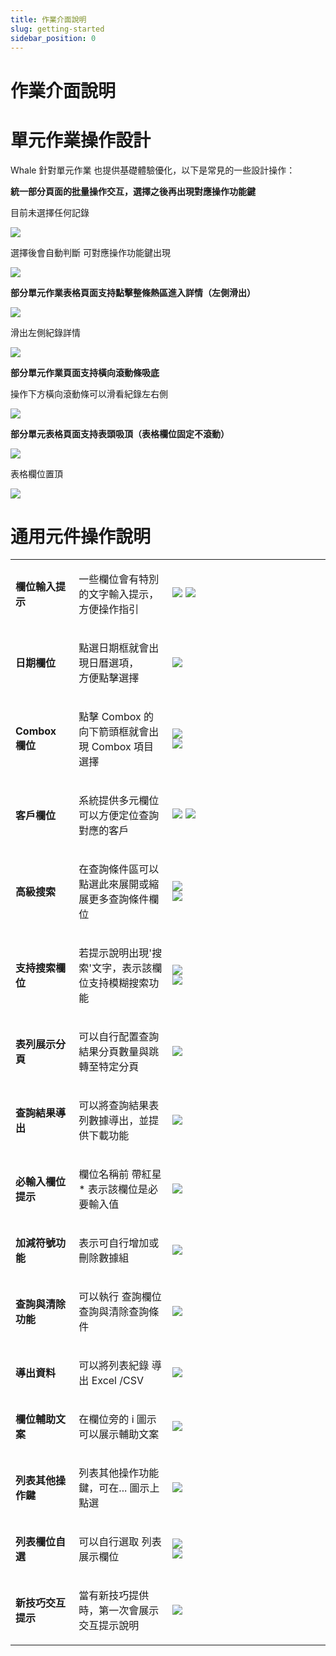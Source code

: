 ```yaml
---
title: 作業介面說明
slug: getting-started
sidebar_position: 0
---
```



# 作業介面說明

# 單元作業操作設計

Whale 針對單元作業 也提供基礎體驗優化，以下是常見的一些設計操作：

**統一部分頁面的批量操作交互，選擇之後再出現對應操作功能鍵**

目前未選擇任何記錄

<img src="/assets/CRFSblWR2owla5xeaOZcDjSUnhf.png" src-width="3328" src-height="1604" align="center"/>

選擇後會自動判斷 可對應操作功能鍵出現

<img src="/assets/TwOhbSCtio1AbFxlwPZc38pinwd.png" src-width="3318" src-height="1614" align="center"/>

**部分單元作業表格頁面支持點擊整條熱區進入詳情（左側滑出）**

<img src="/assets/CuBpb3FWOo0YIWxOqTacAP68nQb.png" src-width="3352" src-height="1470" align="center"/>

滑出左側紀錄詳情

<img src="/assets/Km7HbDOgOobgEcxXq1zcVJ2Hn6f.png" src-width="3372" src-height="1620" align="center"/>

**部分單元作業頁面支持橫向滾動條吸底**

操作下方橫向滾動條可以滑看紀錄左右側

<img src="/assets/EfFNbigB3ozSBCxI3uDcz9NZnRc.png" src-width="3306" src-height="1519" align="center"/>

**部分單元表格頁面支持表頭吸頂（表格欄位固定不滾動）**

<img src="/assets/Ss7eb0pR8oNhYCxNdctcHfUwnvh.png" src-width="3278" src-height="1245" align="center"/>

表格欄位置頂

<img src="/assets/KQccbib9Qoqo4dxYRjLcWMQHnMm.png" src-width="3320" src-height="1616" align="center"/>

# 通用元件操作說明

<table>
<colgroup>
<col width="126"/>
<col width="236"/>
<col width="521"/>
</colgroup>
<tbody>
<tr><td><p><strong>欄位輸入提示</strong></p></td><td><p>一些欄位會有特別的文字輸入提示，方便操作指引</p></td><td><img src="/assets/GuqvbQSfAogJwlxnmI9cmV4Yndb.png" src-width="994" src-height="180"/>
<img src="/assets/JxKXb6AJOoPMc1x7BLUcHhkynde.png" src-width="922" src-height="164"/></td></tr>
<tr><td><p><strong>日期欄位</strong></p></td><td><p>點選日期框就會出現日曆選項，<br/>方便點擊選擇</p></td><td><img src="/assets/NTOBbLsDboqJztxP4Hrc8285nlc.png" src-width="1176" src-height="734"/></td></tr>
<tr><td><p><strong>Combox 欄位</strong></p></td><td><p>點擊 Combox 的向下箭頭框就會出現 Combox 項目選擇</p></td><td><div class="flex gap-3 columns-2" column-size="2">
<div class="w-[50%]" width-ratio="50">
<img src="/assets/JAbIbIHlsopeb0xDzgKcjBpRnae.png" src-width="264" src-height="113"/>
</div>
<div class="w-[49%]" width-ratio="49">
<img src="/assets/J3embcgAeoxyYLxNTAWcCxnMnzh.png" src-width="232" src-height="240"/>
</div>
</div></td></tr>
<tr><td><p><strong>客戶欄位</strong></p></td><td><p>系統提供多元欄位可以方便定位查詢對應的客戶</p></td><td><img src="/assets/Cwx6bhiqsojJ5SxQ4DRcQumtn3e.png" src-width="199" src-height="121"/>
<img src="/assets/Po1RbCpIzoRTIGxKUrccjJNYnbe.png" src-width="561" src-height="408"/></td></tr>
<tr><td><p><strong>高級搜索</strong></p></td><td><p>在查詢條件區可以點選此來展開或縮展更多查詢條件欄位</p></td><td><div class="flex gap-3 columns-2" column-size="2">
<div class="w-[49%]" width-ratio="49">
<img src="/assets/O6vNbR4r4oi5zcxGwWbce1SbnMb.png" src-width="248" src-height="142"/>
</div>
<div class="w-[50%]" width-ratio="50">
<img src="/assets/NmE9b0w4tod3Bex3ONXcoAoUnEd.png" src-width="252" src-height="132"/>
</div>
</div></td></tr>
<tr><td><p><strong>支持搜索欄位</strong></p></td><td><p>若提示說明出現&#39;搜索&#39;文字，表示該欄位支持模糊搜索功能</p></td><td><div class="flex gap-3 columns-2" column-size="2">
<div class="w-[57%]" width-ratio="57">
<img src="/assets/EztfbHbDAoYzocxZY1BczbOOnqe.png" src-width="482" src-height="214"/>
</div>
<div class="w-[42%]" width-ratio="42">
<img src="/assets/JrODbNxxxos3hzxLs5tceElsnzc.png" src-width="478" src-height="716"/>
</div>
</div></td></tr>
<tr><td><p><strong>表列展示分頁</strong></p></td><td><p>可以自行配置查詢結果分頁數量與跳轉至特定分頁</p></td><td><img src="/assets/CNLtbDoLKo1Ch0x4SjPcB9HBnCe.png" src-width="318" src-height="85"/></td></tr>
<tr><td><p><strong>查詢結果導出</strong></p></td><td><p>可以將查詢結果表列數據導出，並提供下載功能</p></td><td><img src="/assets/NuTtbN7Fco5oGKx63RscYgjanvg.png" src-width="2724" src-height="434" align="center"/></td></tr>
<tr><td><p><strong>必輸入欄位提示</strong></p></td><td><p>欄位名稱前 帶紅星* 表示該欄位是必要輸入值</p></td><td><img src="/assets/IduWbIGyio13o8x60C6cNj8rn1e.png" src-width="778" src-height="97" align="center"/></td></tr>
<tr><td><p><strong>加減符號功能</strong></p></td><td><p>表示可自行增加或刪除數據組</p></td><td><img src="/assets/JT6MbH8GRorrSFxeqjkc0VUbnQe.png" src-width="765" src-height="85" align="center"/></td></tr>
<tr><td><p><strong>查詢與清除功能</strong></p></td><td><p>可以執行 查詢欄位查詢與清除查詢條件</p></td><td><img src="/assets/ANV4btz1yoMuhTxiiShc1zT8nlf.png" src-width="294" src-height="164"/></td></tr>
<tr><td><p><strong>導出資料</strong></p></td><td><p>可以將列表紀錄 導出 Excel /CSV</p></td><td><img src="/assets/SCiobZfZaofYn3xd5TfcteRJn5g.png" src-width="158" src-height="256"/></td></tr>
<tr><td><p><strong>欄位輔助文案</strong></p></td><td><p>在欄位旁的 i 圖示可以展示輔助文案</p></td><td><img src="/assets/TWVLb2zCQovDjCx8nnhca8eYnYc.png" src-width="849" src-height="165"/></td></tr>
<tr><td><p><strong>列表其他操作鍵</strong></p></td><td><p>列表其他操作功能鍵，可在... 圖示上點選</p></td><td><img src="/assets/RdEvbLYkqoXXwMx2UqGcTH48nvh.png" src-width="2074" src-height="289" align="center"/></td></tr>
<tr><td><p><strong>列表欄位自選</strong></p></td><td><p>可以自行選取 列表展示欄位</p></td><td><div class="flex gap-3 columns-2" column-size="2">
<div class="w-[25%]" width-ratio="25">
<img src="/assets/N8lbbrmZPoXYYCxmtVjcMpYSnCd.png" src-width="80" src-height="94" align="center"/>
</div>
<div class="w-[74%]" width-ratio="74">
<img src="/assets/ARopbbPZeozMFdxavNXcZMWonRe.png" src-width="3086" src-height="1224" align="center"/>
</div>
</div></td></tr>
<tr><td><p><strong>新技巧交互提示</strong></p></td><td><p>當有新技巧提供時，第一次會展示交互提示說明</p></td><td><img src="/assets/BUlMbPjYJoPklHxfKbAc97tbnId.png" src-width="652" src-height="256"/></td></tr>
</tbody>
</table>

